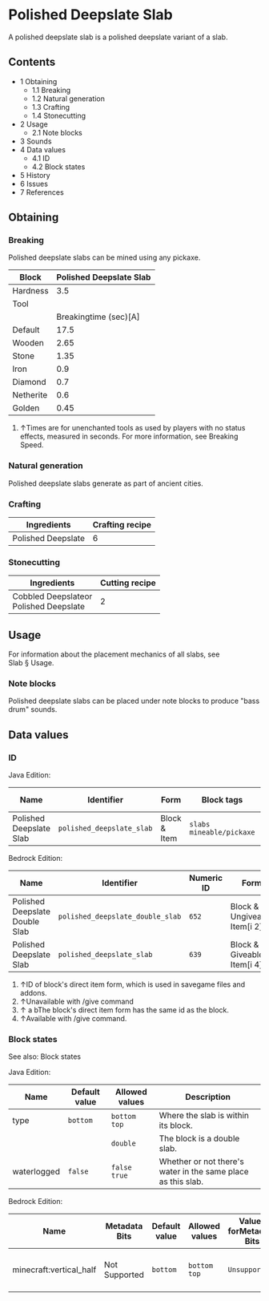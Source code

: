 # Polished Deepslate Slab
A polished deepslate slab is a polished deepslate variant of a slab.

## Contents
- 1 Obtaining
	- 1.1 Breaking
	- 1.2 Natural generation
	- 1.3 Crafting
	- 1.4 Stonecutting
- 2 Usage
	- 2.1 Note blocks
- 3 Sounds
- 4 Data values
	- 4.1 ID
	- 4.2 Block states
- 5 History
- 6 Issues
- 7 References

## Obtaining
### Breaking
Polished deepslate slabs can be mined using any pickaxe.

| Block     | Polished Deepslate Slab |
|-----------|-------------------------|
| Hardness  | 3.5                     |
| Tool      |                         |
|           | Breakingtime (sec)[A]   |
| Default   | 17.5                    |
| Wooden    | 2.65                    |
| Stone     | 1.35                    |
| Iron      | 0.9                     |
| Diamond   | 0.7                     |
| Netherite | 0.6                     |
| Golden    | 0.45                    |

1. ↑Times are for unenchanted tools as used by players with no status effects, measured in seconds. For more information, see Breaking Speed.

### Natural generation
Polished deepslate slabs generate as part of ancient cities.

### Crafting
| Ingredients        | Crafting recipe |
|--------------------|-----------------|
| Polished Deepslate | 6               |

### Stonecutting
| Ingredients                                | Cutting recipe |
|--------------------------------------------|----------------|
| Cobbled Deepslateor<br/>Polished Deepslate | 2              |

## Usage
For information about the placement mechanics of all slabs, see Slab § Usage.

### Note blocks
Polished deepslate slabs can be placed under note blocks to produce "bass drum" sounds.

## Data values
### ID
Java Edition:

| Name                    | Identifier                | Form         | Block tags                     | Item tags | Translation key                           |
|-------------------------|---------------------------|--------------|--------------------------------|-----------|-------------------------------------------|
| Polished Deepslate Slab | `polished_deepslate_slab` | Block & Item | `slabs`<br/>`mineable/pickaxe` | `slabs`   | `block.minecraft.polished_deepslate_slab` |

Bedrock Edition:

| Name                           | Identifier                       | Numeric ID | Form                         | Item ID[i 1]   | Translation key                            |
|--------------------------------|----------------------------------|------------|------------------------------|----------------|--------------------------------------------|
| Polished Deepslate Double Slab | `polished_deepslate_double_slab` | `652`      | Block & Ungiveable Item[i 2] | Identical[i 3] | `tile.polished_deepslate_double_slab.name` |
| Polished Deepslate Slab        | `polished_deepslate_slab`        | `639`      | Block & Giveable Item[i 4]   | Identical[i 3] | `tile.polished_deepslate_slab.name`        |

1. ↑ID of block's direct item form, which is used in savegame files and addons.
2. ↑Unavailable with /give command
3. ↑ a bThe block's direct item form has the same id as the block.
4. ↑Available with /give command.

### Block states
See also: Block states

Java Edition:

| Name        | Default value | Allowed values     | Description                                                  |
|-------------|---------------|--------------------|--------------------------------------------------------------|
| type        | `bottom`      | `bottom`<br/>`top` | Where the slab is within its block.                          |
|             |               | `double`           | The block is a double slab.                                  |
| waterlogged | `false`       | `false`<br/>`true` | Whether or not there's water in the same place as this slab. |

Bedrock Edition:

| Name                    | Metadata Bits | Default value | Allowed values     | Values forMetadata Bits | Description                         |
|-------------------------|---------------|---------------|--------------------|-------------------------|-------------------------------------|
| minecraft:vertical_half | Not Supported | `bottom`      | `bottom`<br/>`top` | `Unsupported`           | Where the slab is within its block. |



